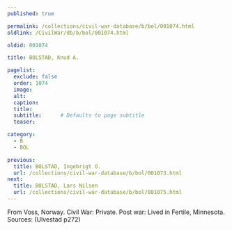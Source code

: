 ```yaml
---
published: true

permalink: /collections/civil-war-database/b/bol/001074.html
oldlink: /CivilWar/db/b/bol/001074.html

oldid: 001074

title: BOLSTAD, Knud A.

pagelist:
  exclude: false
  order: 1074
  image: 
  alt:
  caption:
  title:
  subtitle:      # Defaults to page subtitle
  teaser:

category: 
  - B 
  - BOL

previous:
  title: BOLSTAD, Ingebrigt O.
  url: /collections/civil-war-database/b/bol/001073.html  
next:
  title: BOLSTAD, Lars Nilsen
  url: /collections/civil-war-database/b/bol/001075.html   
---
```

From Voss, Norway. Civil War: Private. Post war: Lived in Fertile, Minnesota. Sources: (Ulvestad p272)